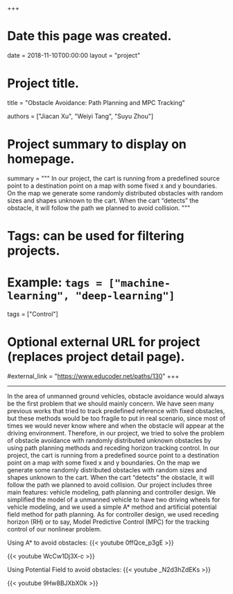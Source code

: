 +++
# Date this page was created.
date = 2018-11-10T00:00:00
layout = "project"

# Project title.
title = "Obstacle Avoidance: Path Planning and MPC Tracking"

authors = ["Jiacan Xu", "Weiyi Tang", "Suyu Zhou"]

# Project summary to display on homepage.
summary = """
In our project, the cart is running from a predefined source point to a destination point on a map with some fixed x and y boundaries. On the map we generate some randomly distributed obstacles with random sizes and shapes unknown to the cart. When the cart “detects” the obstacle, it will follow the path we planned to avoid collision.
 """

# Tags: can be used for filtering projects.
# Example: `tags = ["machine-learning", "deep-learning"]`
tags = ["Control"]

# Optional external URL for project (replaces project detail page).
#external_link = "https://www.educoder.net/paths/130"
+++

---
In the area of unmanned ground vehicles, obstacle avoidance would always be the first problem that we should mainly concern. We have seen many previous works that tried to track predefined reference with fixed obstacles, but these methods would be too fragile to put in real scenario, since most of times we would never know where and when the obstacle will appear at the driving environment. Therefore, in our project, we tried to solve the problem of obstacle avoidance with randomly distributed unknown obstacles by
using path planning methods and receding horizon tracking control. In our project, the cart is running from a predefined source point to a destination point on a map with some fixed x and y boundaries. On the map we generate some randomly distributed obstacles with random sizes and shapes unknown to the cart. When the cart “detects” the obstacle, it will follow the path we planned to avoid collision. Our project includes three main features: vehicle modeling, path planning and controller design. We simplified the model of a unmanned vehicle to have two driving wheels for vehicle modeling, and we used a simple A* method and artificial potential field method for path planning. As for controller design, we used receding horizon (RH) or to say, Model Predictive Control (MPC) for the tracking control of our nonlinear problem. 

Using A* to avoid obstacles:
{{< youtube 0ffQce_p3gE >}}

{{< youtube WcCw1Dj3X-c >}}



Using Potential Field to avoid obstacles:
{{< youtube _N2d3hZdEKs >}}

{{< youtube 9Hw8BJXbXOk >}}
